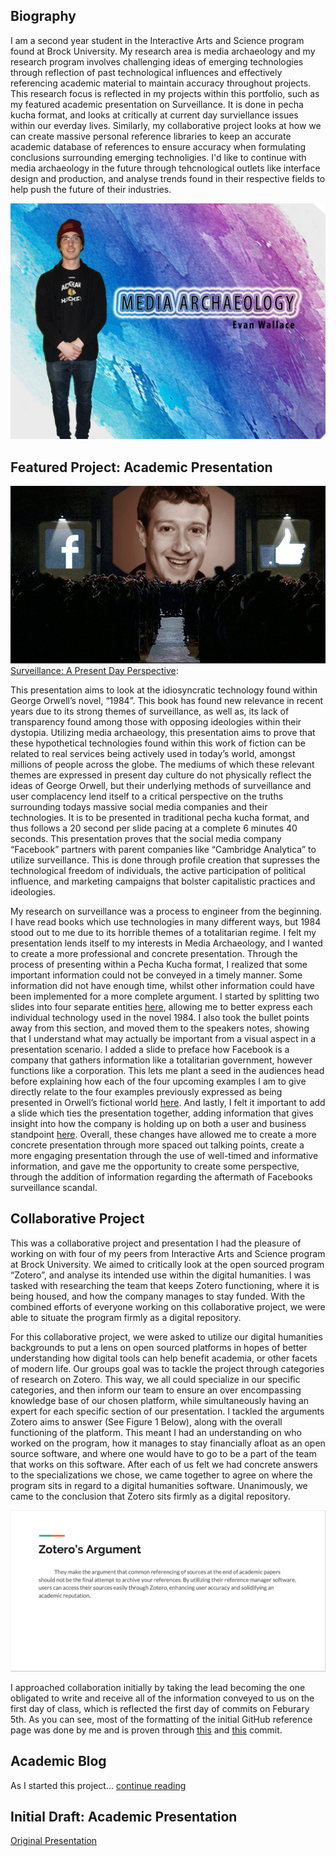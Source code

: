 ## Biography

  I am a second year student in the Interactive Arts and Science program found at Brock University. My research area is media archaeology and my research program involves challenging ideas of emerging technologies through reflection of past technological influences and effectively referencing academic material to maintain accuracy throughout projects. This research focus is reflected in my projects within this portfolio, such as my featured academic presentation on Surveillance. It is done in pecha kucha format, and looks at critically at current day surviellance issues within our everday lives. Similarly, my collaborative project looks at how we can create massive personal reference libraries to keep an accurate academic database of references to ensure accuracy when formulating conclusions surrounding emerging technoligies. I'd like to continue with media archaeology in the future through tehcnological outlets like interface design and production, and analyse trends found in their respective fields to help push the future of their industries.

![](Images/pictureforgithub.jpg)

## Featured Project: Academic Presentation

![](Images/zucc.jpg)
[Surveillance: A Present Day Perspective](https://ew12gb.github.io/IASC-2P02/reveal.js-Edited/):
  <p> This presentation aims to look at the idiosyncratic technology found within George Orwell’s novel, “1984”. This book has found new relevance in recent years due to its strong themes of surveillance, as well as, its lack of transparency found among those with opposing ideologies within their dystopia. Utilizing media archaeology, this presentation aims to prove that these hypothetical technologies found within this work of fiction can be related to real services being actively used in today’s world, amongst millions of people across the globe. The mediums of which these relevant themes are expressed in present day culture do not physically reflect the ideas of George Orwell, but their underlying methods of surveillance and user complacency lend itself to a critical perspective on the truths surrounding todays massive social media companies and their technologies. It is to be presented in traditional pecha kucha format, and thus follows a 20 second per slide pacing at a complete 6 minutes 40 seconds. This presentation proves that the social media company “Facebook” partners with parent companies like “Cambridge Analytica” to utilize surveillance. This is done through profile creation that supresses the technological freedom of individuals, the active participation of political influence, and marketing campaigns that bolster capitalistic practices and ideologies.</p>

<p>My research on surveillance was a process to engineer from the beginning. I have read books which use technologies in many different ways, but 1984 stood out to me due to its horrible themes of a totalitarian regime. I felt my presentation lends itself to my interests in Media Archaeology, and I wanted to create a more professional and concrete presentation. Through the process of presenting within a Pecha Kucha format, I realized that some important information could not be conveyed in a timely manner. Some information did not have enough time, whilst other information could have been implemented for a more complete argument. I started by splitting two slides into four separate entities <a href="https://github.com/ew12gb/IASC-2P02/commit/b028e7d3c51ac013ab9c68198c01b332481d5ca3">here</a>, allowing me to better express each individual technology used in the novel 1984. I also took the bullet points away from this section, and moved them to the speakers notes, showing that I understand what may actually be important from a visual aspect in a presentation scenario. I added a slide to preface how Facebook is a company that gathers information like a totalitarian government, however functions like a corporation. This lets me plant a seed in the audiences head before explaining how each of the four upcoming examples I am to give directly relate to the four examples previously expressed as being presented in Orwell’s fictional world <a href="https://github.com/ew12gb/IASC-2P02/commit/7ac6c223b8c18c4d0d81a58a9367b69564dc8a99">here</a>. And lastly, I felt it important to add a slide which ties the presentation together, adding information that gives insight into how the company is holding up on both a user and business standpoint <a href="https://github.com/ew12gb/IASC-2P02/commit/288dda2a063a75529b310c68c5012252b81561bf">here</a>. Overall, these changes have allowed me to create a more concrete presentation through more spaced out talking points, create a more engaging presentation through the use of well-timed and informative information, and gave me the opportunity to create some perspective, through the addition of information regarding the aftermath of Facebooks surveillance scandal.</p>


## Collaborative Project

<p>This was a collaborative project and presentation I had the pleasure of working on with four of my peers from Interactive Arts and Science program at Brock University. We aimed to critically look at the open sourced program “Zotero”, and analyse its intended use within the digital humanities. I was tasked with researching the team that keeps Zotero functioning, where it is being housed, and how the company manages to stay funded. With the combined efforts of everyone working on this collaborative project, we were able to situate the program firmly as a digital repository.</P>

<P>For this collaborative project, we were asked to utilize our digital humanities backgrounds to put a lens on open sourced platforms in hopes of better understanding how digital tools can help benefit academia, or other facets of modern life. Our groups goal was to tackle the project through categories of research on Zotero. This way, we all could specialize in our specific categories, and then inform our team to ensure an over encompassing knowledge base of our chosen platform, while simultaneously having an expert for each specific section of our presentation. I tackled the arguments Zotero aims to answer (See Figure 1 Below), along with the overall functioning of the platform. This meant I had an understanding on who worked on the program, how it manages to stay financially afloat as an open source software, and where one would have to go to be a part of the team that works on this software. After each of us felt we had concrete answers to the specializations we chose, we came together to agree on where the program sits in regard to a digital humanities software. Unanimously, we came to the conclusion that Zotero sits firmly as a digital repository.</p>

![Figure #1](Images/anothertry.jpg)

<p>I approached collaboration initially by taking the lead becoming the one obligated to write and receive all of the information conveyed to us on the first day of class, which is reflected the first day of commits on Feburary 5th. As you can see, most of the formatting of the initial GitHub reference page was done by me and is proven through <a href="https://github.com/IascAtBrock/IASC-2P02-TeamPresentations/commit/8c3955989e4011e586ef7012d1d59bf240c3211d">this</a> and 
 <a href="https://github.com/IascAtBrock/IASC-2P02-TeamPresentations/commit/d0ca162daa8cf9d62ff52e2119d6e796eb3ac77c">this</a> commit.</p>

## Academic Blog

As I started this project... [continue reading](blog)

## Initial Draft: Academic Presentation

[Original Presentation](https://ew12gb.github.io/IASC-2P02/reveal.js-master/)
